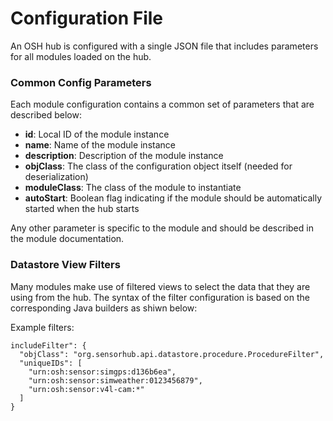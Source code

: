 # Configuration File

An OSH hub is configured with a single JSON file that includes parameters for all modules loaded on the hub.


### Common Config Parameters

Each module configuration contains a common set of parameters that are described below:

  - **id**: Local ID of the module instance
  - **name**: Name of the module instance
  - **description**: Description of the module instance
  - **objClass**: The class of the configuration object itself (needed for deserialization)
  - **moduleClass**: The class of the module to instantiate
  - **autoStart**: Boolean flag indicating if the module should be automatically started when the hub starts
  
Any other parameter is specific to the module and should be described in the module documentation.
  

### Datastore View Filters

Many modules make use of filtered views to select the data that they are using from the hub. The syntax of the filter configuration is based on the corresponding Java builders as shiwn below:

Example filters:

```
includeFilter": {
  "objClass": "org.sensorhub.api.datastore.procedure.ProcedureFilter",
  "uniqueIDs": [
    "urn:osh:sensor:simgps:d136b6ea",
    "urn:osh:sensor:simweather:0123456879",
    "urn:osh:sensor:v4l-cam:*"
  ]
}
```



